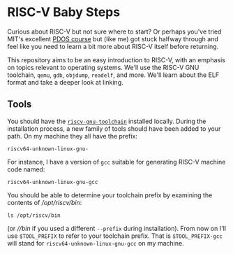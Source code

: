 # RISC-V Baby Steps

Curious about RISC-V but not sure where to start?
Or perhaps you've tried MIT's excellent [PDOS course](https://github.com/mit-pdos/xv6-riscv)
but (like me) got stuck halfway through and feel like you need to learn a bit
more about RISC-V itself before returning.

This repository aims to be an easy introduction to RISC-V, with an emphasis on
topics relevant to operating systems.
We'll use the RISC-V GNU toolchain, `qemu`, `gdb`, `objdump`, `readelf`, and
more.
We'll learn about the ELF format and take a deeper look at linking.

## Tools

You should have the [`riscv-gnu-toolchain`](https://github.com/riscv-collab/riscv-gnu-toolchain)
installed locally.
During the installation process, a new family of tools should have been added to
your path.
On my machine they all have the prefix:

```
riscv64-unknown-linux-gnu-
```

For instance, I have a version of `gcc` suitable for generating RISC-V machine
code named:

```
riscv64-unknown-linux-gnu-gcc
```

You should be able to determine your toolchain prefix by examining the contents
of _/opt/riscv/bin_:

```
ls /opt/riscv/bin
```

(or _/<prefix>/bin_ if you used a different `--prefix` during installation).
From now on I'll use `$TOOL_PREFIX` to refer to your toolchain prefix.
That is `$TOOL_PREFIX-gcc` will stand for `riscv64-unknown-linux-gnu-gcc` on my
machine.
